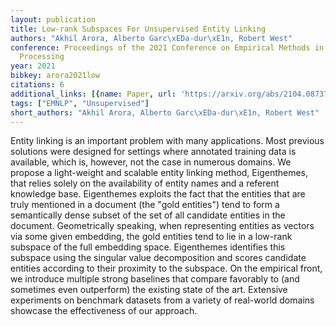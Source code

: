 ```yaml
---
layout: publication
title: Low-rank Subspaces For Unsupervised Entity Linking
authors: "Akhil Arora, Alberto Garc\xEDa-dur\xE1n, Robert West"
conference: Proceedings of the 2021 Conference on Empirical Methods in Natural Language
  Processing
year: 2021
bibkey: arora2021low
citations: 6
additional_links: [{name: Paper, url: 'https://arxiv.org/abs/2104.08737'}]
tags: ["EMNLP", "Unsupervised"]
short_authors: "Akhil Arora, Alberto Garc\xEDa-dur\xE1n, Robert West"
---
```

Entity linking is an important problem with many applications. Most previous
solutions were designed for settings where annotated training data is
available, which is, however, not the case in numerous domains. We propose a
light-weight and scalable entity linking method, Eigenthemes, that relies
solely on the availability of entity names and a referent knowledge base.
Eigenthemes exploits the fact that the entities that are truly mentioned in a
document (the "gold entities") tend to form a semantically dense subset of the
set of all candidate entities in the document. Geometrically speaking, when
representing entities as vectors via some given embedding, the gold entities
tend to lie in a low-rank subspace of the full embedding space. Eigenthemes
identifies this subspace using the singular value decomposition and scores
candidate entities according to their proximity to the subspace. On the
empirical front, we introduce multiple strong baselines that compare favorably
to (and sometimes even outperform) the existing state of the art. Extensive
experiments on benchmark datasets from a variety of real-world domains showcase
the effectiveness of our approach.